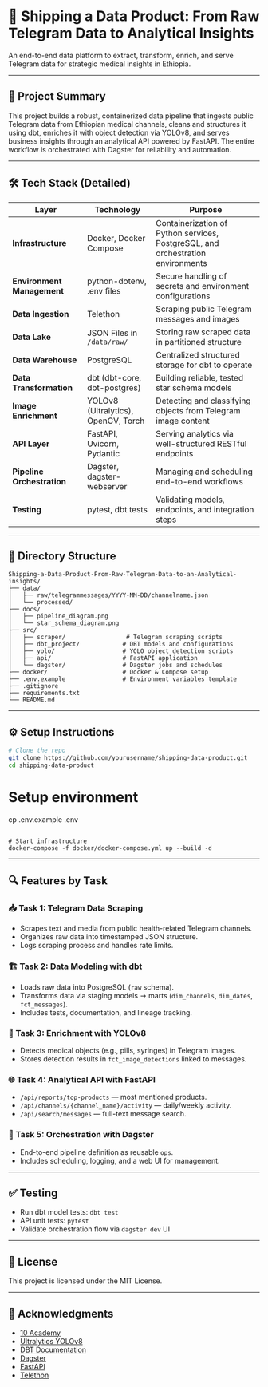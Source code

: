 
# 🚢 Shipping a Data Product: From Raw Telegram Data to Analytical Insights

An end-to-end data platform to extract, transform, enrich, and serve Telegram data for strategic medical insights in Ethiopia.

---

## 📌 Project Summary

This project builds a robust, containerized data pipeline that ingests public Telegram data from Ethiopian medical channels, cleans and structures it using dbt, enriches it with object detection via YOLOv8, and serves business insights through an analytical API powered by FastAPI. The entire workflow is orchestrated with Dagster for reliability and automation.

---

## 🛠️ Tech Stack (Detailed)

| Layer | Technology | Purpose |
|------|------------|---------|
| **Infrastructure** | Docker, Docker Compose | Containerization of Python services, PostgreSQL, and orchestration environments |
| **Environment Management** | python-dotenv, .env files | Secure handling of secrets and environment configurations |
| **Data Ingestion** | Telethon | Scraping public Telegram messages and images |
| **Data Lake** | JSON Files in `/data/raw/` | Storing raw scraped data in partitioned structure |
| **Data Warehouse** | PostgreSQL | Centralized structured storage for dbt to operate |
| **Data Transformation** | dbt (dbt-core, dbt-postgres) | Building reliable, tested star schema models |
| **Image Enrichment** | YOLOv8 (Ultralytics), OpenCV, Torch | Detecting and classifying objects from Telegram image content |
| **API Layer** | FastAPI, Uvicorn, Pydantic | Serving analytics via well-structured RESTful endpoints |
| **Pipeline Orchestration** | Dagster, dagster-webserver | Managing and scheduling end-to-end workflows |
| **Testing** | pytest, dbt tests | Validating models, endpoints, and integration steps |

---

## 📁 Directory Structure

```
Shipping-a-Data-Product-From-Raw-Telegram-Data-to-an-Analytical-insights/
├── data/
│   ├── raw/telegrammessages/YYYY-MM-DD/channelname.json
│   └── processed/
├── docs/
│   ├── pipeline_diagram.png
│   └── star_schema_diagram.png
├── src/
│   ├── scraper/                 # Telegram scraping scripts
│   ├── dbt_project/            # DBT models and configurations
│   ├── yolo/                   # YOLO object detection scripts
│   ├── api/                    # FastAPI application
│   └── dagster/                # Dagster jobs and schedules
├── docker/                     # Docker & Compose setup
├── .env.example                # Environment variables template
├── .gitignore
├── requirements.txt
└── README.md
```

---

## ⚙️ Setup Instructions

```bash
# Clone the repo
git clone https://github.com/yourusername/shipping-data-product.git
cd shipping-data-product

```

# Setup environment
cp .env.example .env

```

# Start infrastructure
docker-compose -f docker/docker-compose.yml up --build -d
```

---

## 🔍 Features by Task

### 📥 Task 1: Telegram Data Scraping
- Scrapes text and media from public health-related Telegram channels.
- Organizes raw data into timestamped JSON structure.
- Logs scraping process and handles rate limits.

### 🏗️ Task 2: Data Modeling with dbt
- Loads raw data into PostgreSQL (`raw` schema).
- Transforms data via staging models → marts (`dim_channels`, `dim_dates`, `fct_messages`).
- Includes tests, documentation, and lineage tracking.

### 🧠 Task 3: Enrichment with YOLOv8
- Detects medical objects (e.g., pills, syringes) in Telegram images.
- Stores detection results in `fct_image_detections` linked to messages.

### 🌐 Task 4: Analytical API with FastAPI
- `/api/reports/top-products` — most mentioned products.
- `/api/channels/{channel_name}/activity` — daily/weekly activity.
- `/api/search/messages` — full-text message search.

### 🧩 Task 5: Orchestration with Dagster
- End-to-end pipeline definition as reusable `ops`.
- Includes scheduling, logging, and a web UI for management.

---

## ✅ Testing

- Run dbt model tests: `dbt test`
- API unit tests: `pytest`
- Validate orchestration flow via `dagster dev` UI

---

## 📜 License

This project is licensed under the MIT License.

---

## 🙏 Acknowledgments

- [10 Academy](https://10academy.org/)
- [Ultralytics YOLOv8](https://docs.ultralytics.com/)
- [DBT Documentation](https://docs.getdbt.com/)
- [Dagster](https://dagster.io/)
- [FastAPI](https://fastapi.tiangolo.com/)
- [Telethon](https://docs.telethon.dev/en/stable/)

